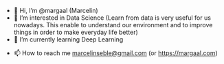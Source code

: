 - 👋 Hi, I’m @margaal (Marcelin)
- 👀 I’m interested in Data Science (Learn from data is very useful for us nowadays. This enable to understand our environment and to improve things in order to make everyday life better)
- 🌱 I’m currently learning Deep Learning
<!---- 💞️ I’m looking to collaborate on open source about Deep Learning--->
- 📫 How to reach me marcelinseble@gmail.com (or https://margaal.com)

<!---
margaal/margaal is a ✨ special ✨ repository because its `README.md` (this file) appears on your GitHub profile.
You can click the Preview link to take a look at your changes.
--->
